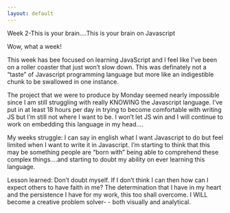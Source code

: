 ```yaml
---
layout: default
---
```


Week 2-This is your brain….This is your brain on Javascript

Wow, what a week!

This week has bee focused on learning JavaScript and I feel like I’ve been on a roller coaster that just won’t slow down. This was definately not a “taste” of Javascript programming language but more like an indigestible chunk to be swallowed in one instance.

The project that we were to produce by Monday seemed nearly impossible since I am still struggling with really KNOWING the Javascript language. I’ve put in at least 18 hours per day in trying to become comfortable with writing JS but I’m still not where I want to be. I won’t let JS win and I will continue to work on embedding this language in my head….  

My weeks struggle: I can say in english what I want Javascript to do but feel limited when I want to write it in Javascript. I’m starting to think that this may be something people are “born with” being able to comprehend these complex things….and starting to doubt my ability on ever learning this language.

Lesson learned: Don’t doubt myself. If I don’t think I can then how can I expect others to have faith in me? The determination that I have in my heart and the persistence I have for my work, this too shall overcome. I WILL become a creative problem solver- - both visually and analytical.
